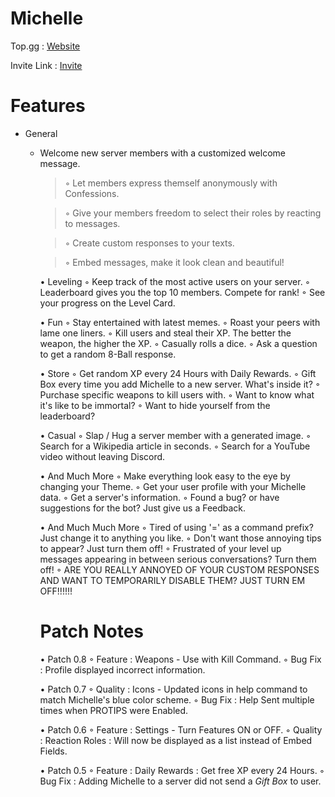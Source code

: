 # Michelle

Top.gg : [Website](https://top.gg/bot/840180379389263882 "Michelle")

Invite Link : [Invite](https://discordapp.com/oauth2/authorize?client_id=840180379389263882&scope=bot&permissions=4228906231 "Discord")

# Features

<ul>
<li>General</li>
<ul>
  <li>Welcome new server members with a customized welcome message.</li>

> ◦ Let members express themself anonymously with Confessions.

> ◦ Give your members freedom to select their roles by reacting to messages.

> ◦ Create custom responses to your texts.

> ◦ Embed messages, make it look clean and beautiful!

• Leveling
  ◦ Keep track of the most active users on your server.
  ◦ Leaderboard gives you the top 10 members. Compete for rank!
  ◦ See your progress on the Level Card.

• Fun
  ◦ Stay entertained with latest memes.
  ◦ Roast your peers with lame one liners.
  ◦ Kill users and steal their XP. The better the weapon, the higher the XP.
  ◦ Casually rolls a dice.
  ◦ Ask a question to get a random 8-Ball response.

• Store
  ◦ Get random XP every 24 Hours with Daily Rewards.
  ◦ Gift Box every time you add Michelle to a new server. What's inside it?
  ◦ Purchase specific weapons to kill users with.
  ◦ Want to know what it's like to be immortal?
  ◦ Want to hide yourself from the leaderboard?

• Casual
  ◦ Slap / Hug a server member with a generated image.
  ◦ Search for a Wikipedia article in seconds.
  ◦ Search for a YouTube video without leaving Discord.

• And Much More
  ◦ Make everything look easy to the eye by changing your Theme.
  ◦ Get your user profile with your Michelle data.
  ◦ Get a server's information.
  ◦ Found a bug? or have suggestions for the bot? Just give us a Feedback.

• And Much Much More
  ◦ Tired of using '=' as a command prefix? Just change it to anything you like.
  ◦ Don't want those annoying tips to appear? Just turn them off!
  ◦ Frustrated of your level up messages appearing in between serious conversations? Turn them off!
  ◦ ARE YOU REALLY ANNOYED OF YOUR CUSTOM RESPONSES AND WANT TO TEMPORARILY DISABLE THEM? JUST TURN EM OFF!!!!!!

# Patch Notes

• Patch 0.8
  ◦ Feature : Weapons - Use with Kill Command.
  ◦ Bug Fix : Profile displayed incorrect information.

• Patch 0.7
  ◦ Quality : Icons - Updated icons in help command to match Michelle's blue color scheme.
  ◦ Bug Fix : Help Sent multiple times when PROTIPS were Enabled.

• Patch 0.6
  ◦ Feature : Settings - Turn Features ON or OFF.
  ◦ Quality : Reaction Roles : Will now be displayed as a list instead of Embed Fields.

• Patch 0.5
  ◦ Feature : Daily Rewards : Get free XP every 24 Hours.
  ◦ Bug Fix : Adding Michelle to a server did not send a *Gift Box* to user.
